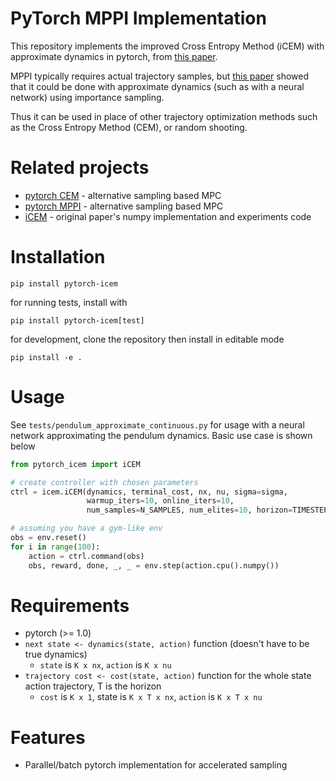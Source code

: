 # PyTorch MPPI Implementation
This repository implements the improved Cross Entropy Method (iCEM) 
with approximate dynamics in pytorch, from [this paper](https://martius-lab.github.io/iCEM/). 

MPPI typically requires actual
trajectory samples, but [this paper](https://martius-lab.github.io/iCEM/)
showed that it could be done with approximate dynamics (such as with a neural network)
using importance sampling.

Thus it can be used in place of other trajectory optimization methods
such as the Cross Entropy Method (CEM), or random shooting.


# Related projects
- [pytorch CEM](https://github.com/LemonPi/pytorch_cem) - alternative sampling based MPC
- [pytorch MPPI](https://github.com/UM-ARM-Lab/pytorch_mppi) - alternative sampling based MPC 
- [iCEM](https://github.com/martius-lab/iCEM) - original paper's numpy implementation and experiments code


# Installation
```shell
pip install pytorch-icem
```
for running tests, install with
```shell
pip install pytorch-icem[test]
```
for development, clone the repository then install in editable mode
```shell
pip install -e .
```

# Usage
See `tests/pendulum_approximate_continuous.py` for usage with a neural network approximating
the pendulum dynamics. Basic use case is shown below

```python
from pytorch_icem import iCEM

# create controller with chosen parameters
ctrl = icem.iCEM(dynamics, terminal_cost, nx, nu, sigma=sigma,
                 warmup_iters=10, online_iters=10,
                 num_samples=N_SAMPLES, num_elites=10, horizon=TIMESTEPS, device=d, )

# assuming you have a gym-like env
obs = env.reset()
for i in range(100):
    action = ctrl.command(obs)
    obs, reward, done, _, _ = env.step(action.cpu().numpy())
```

# Requirements
- pytorch (>= 1.0)
- `next state <- dynamics(state, action)` function (doesn't have to be true dynamics)
    - `state` is `K x nx`, `action` is `K x nu`
- `trajectory cost <- cost(state, action)` function for the whole state action trajectory, T is the horizon
    - `cost` is `K x 1`, state is `K x T x nx`, `action` is `K x T x nu`

# Features
- Parallel/batch pytorch implementation for accelerated sampling
